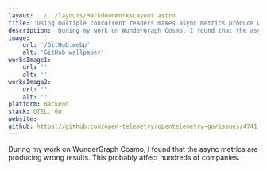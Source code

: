 ```yaml
---
layout: ../../layouts/MarkdownWorksLayout.astro
title: 'Using multiple concurrent readers makes async metrics produce wrong results'
description: 'During my work on WunderGraph Cosmo, I found that the async metrics are producing wrong results. This probably affect hundreds of companies using async metrics.'
image:
    url: '/GitHub.webp'
    alt: 'GitHub wallpaper'
worksImage1:
    url: ''
    alt: ''
worksImage2:
    url: ''
    alt: ''
platform: Backend
stack: OTEL, Go
website: 
github: https://github.com/open-telemetry/opentelemetry-go/issues/4741
---
```


During my work on WunderGraph Cosmo, I found that the async metrics are producing wrong results. This probably affect hundreds of companies.